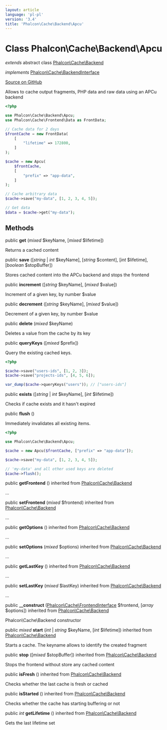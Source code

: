 ```yaml
---
layout: article
language: 'pl-pl'
version: '3.4'
title: 'Phalcon\Cache\Backend\Apcu'
---
```


# Class **Phalcon\Cache\Backend\Apcu**

*extends* abstract class [Phalcon\Cache\Backend](/3.4/en/api/Phalcon_Cache_Backend)

*implements* [Phalcon\Cache\BackendInterface](/3.4/en/api/Phalcon_Cache_BackendInterface)

<a href="https://github.com/phalcon/cphalcon/tree/v3.4.0/phalcon/cache/backend/apcu.zep" class="btn btn-default btn-sm">Source on GitHub</a>

Allows to cache output fragments, PHP data and raw data using an APCu backend

```php
<?php

use Phalcon\Cache\Backend\Apcu;
use Phalcon\Cache\Frontend\Data as FrontData;

// Cache data for 2 days
$frontCache = new FrontData(
    [
        "lifetime" => 172800,
    ]
);

$cache = new Apcu(
    $frontCache,
    [
        "prefix" => "app-data",
    ]
);

// Cache arbitrary data
$cache->save("my-data", [1, 2, 3, 4, 5]);

// Get data
$data = $cache->get("my-data");

```

## Methods

public **get** (*mixed* $keyName, [*mixed* $lifetime])

Returns a cached content

public **save** ([*string* | *int* $keyName], [*string* $content], [*int* $lifetime], [*boolean* $stopBuffer])

Stores cached content into the APCu backend and stops the frontend

public **increment** ([*string* $keyName], [*mixed* $value])

Increment of a given key, by number $value

public **decrement** ([*string* $keyName], [*mixed* $value])

Decrement of a given key, by number $value

public **delete** (*mixed* $keyName)

Deletes a value from the cache by its key

public **queryKeys** ([*mixed* $prefix])

Query the existing cached keys.

```php
<?php

$cache->save("users-ids", [1, 2, 3]);
$cache->save("projects-ids", [4, 5, 6]);

var_dump($cache->queryKeys("users")); // ["users-ids"]

```

public **exists** ([*string* | *int* $keyName], [*int* $lifetime])

Checks if cache exists and it hasn't expired

public **flush** ()

Immediately invalidates all existing items.

```php
<?php

use Phalcon\Cache\Backend\Apcu;

$cache = new Apcu($frontCache, ["prefix" => "app-data"]);

$cache->save("my-data", [1, 2, 3, 4, 5]);

// 'my-data' and all other used keys are deleted
$cache->flush();

```

public **getFrontend** () inherited from [Phalcon\Cache\Backend](/3.4/en/api/Phalcon_Cache_Backend)

...

public **setFrontend** (*mixed* $frontend) inherited from [Phalcon\Cache\Backend](/3.4/en/api/Phalcon_Cache_Backend)

...

public **getOptions** () inherited from [Phalcon\Cache\Backend](/3.4/en/api/Phalcon_Cache_Backend)

...

public **setOptions** (*mixed* $options) inherited from [Phalcon\Cache\Backend](/3.4/en/api/Phalcon_Cache_Backend)

...

public **getLastKey** () inherited from [Phalcon\Cache\Backend](/3.4/en/api/Phalcon_Cache_Backend)

...

public **setLastKey** (*mixed* $lastKey) inherited from [Phalcon\Cache\Backend](/3.4/en/api/Phalcon_Cache_Backend)

...

public **__construct** ([Phalcon\Cache\FrontendInterface](/3.4/en/api/Phalcon_Cache_FrontendInterface) $frontend, [*array* $options]) inherited from [Phalcon\Cache\Backend](/3.4/en/api/Phalcon_Cache_Backend)

Phalcon\Cache\Backend constructor

public *mixed* **start** (*int* | *string* $keyName, [*int* $lifetime]) inherited from [Phalcon\Cache\Backend](/3.4/en/api/Phalcon_Cache_Backend)

Starts a cache. The keyname allows to identify the created fragment

public **stop** ([*mixed* $stopBuffer]) inherited from [Phalcon\Cache\Backend](/3.4/en/api/Phalcon_Cache_Backend)

Stops the frontend without store any cached content

public **isFresh** () inherited from [Phalcon\Cache\Backend](/3.4/en/api/Phalcon_Cache_Backend)

Checks whether the last cache is fresh or cached

public **isStarted** () inherited from [Phalcon\Cache\Backend](/3.4/en/api/Phalcon_Cache_Backend)

Checks whether the cache has starting buffering or not

public *int* **getLifetime** () inherited from [Phalcon\Cache\Backend](/3.4/en/api/Phalcon_Cache_Backend)

Gets the last lifetime set